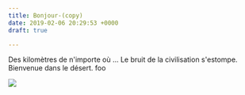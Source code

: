 ```yaml
---
title: Bonjour-(copy)
date: 2019-02-06 20:29:53 +0000
draft: true

---
```

Des kilomètres de n'importe où ... Le bruit de la civilisation s'estompe. Bienvenue dans le désert. foo

![](https://res.cloudinary.com/wildernessprime/image/upload/w_800,dpr_auto/v1549486862/media/nepal.jpg)